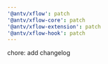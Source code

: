 ```yaml
---
'@antv/xflow': patch
'@antv/xflow-core': patch
'@antv/xflow-extension': patch
'@antv/xflow-hook': patch
---
```


chore: add changelog
